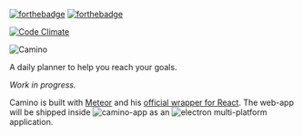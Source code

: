 [![forthebadge](http://forthebadge.com/images/badges/built-with-love.svg)](http://forthebadge.com) [![forthebadge](http://forthebadge.com/images/badges/fuck-it-ship-it.svg)](http://forthebadge.com)

[![Code Climate](https://codeclimate.com/github/fjaguero/camino/badges/gpa.svg)](https://codeclimate.com/github/fjaguero/camino)

![Camino](http://cl.ly/image/0g2f3B0R2I40/camino-logo.png)

A daily planner to help you reach your goals.

_Work in progress._

Camino is built with [Meteor](http://meteor.com) and his [official wrapper for React](https://atmospherejs.com/meteor/react). The web-app will be shipped inside ![camino-app](https://github.com/fjaguero/camino-app) as an ![electron](https://github.com/atom/electron) multi-platform application. 
